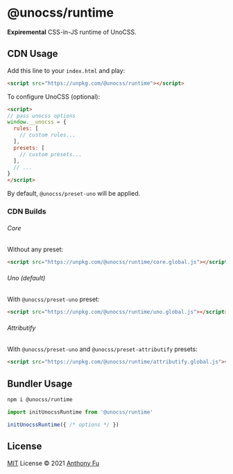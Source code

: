 # @unocss/runtime

**Expiremental** CSS-in-JS runtime of UnoCSS.

## CDN Usage

Add this line to your `index.html` and play:

```html
<script src="https://unpkg.com/@unocss/runtime"></script>
```

To configure UnoCSS (optional):

```html
<script>
// pass unocss options
window.__unocss = {
  rules: [
    // custom rules...
  ],
  presets: [
    // custom presets...
  ],
  // ...
}
</script>
```

By default, `@unocss/preset-uno` will be applied.

### CDN Builds

###### Core

Without any preset:

```html
<script src="https://unpkg.com/@unocss/runtime/core.global.js"></script>
```

###### Uno (default)

With `@unocss/preset-uno` preset:

```html
<script src="https://unpkg.com/@unocss/runtime/uno.global.js"></script>
```

###### Attributify

With `@unocss/preset-uno` and `@unocss/preset-attributify` presets:

```html
<script src="https://unpkg.com/@unocss/runtime/attributify.global.js"></script>
```

## Bundler Usage

```bash
npm i @unocss/runtime
```

```ts
import initUnocssRuntime from '@unocss/runtime'

initUnocssRuntime({ /* options */ })
```

## License

[MIT](./LICENSE) License © 2021 [Anthony Fu](https://github.com/antfu)

